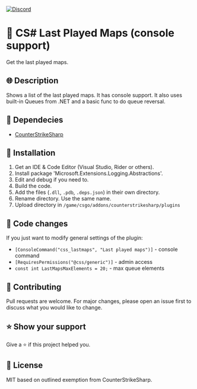 [![Discord](https://img.shields.io/discord/1323042994437357599?style=for-the-badge)](https://discord.com/invite/zsmUzthPXx)

# 📌 CS# Last Played Maps (console support)
Get the last played maps.

## 🌐 Description
Shows a list of the last played maps. It has console support. It also uses built-in Queues from .NET and a basic func to do queue reversal.

## 📗 Dependecies
- [CounterStrikeSharp](https://github.com/roflmuffin/CounterStrikeSharp)

## 📁 Installation
1. Get an IDE & Code Editor (Visual Studio, Rider or others).
2. Install package 'Microsoft.Extensions.Logging.Abstractions'.
3. Edit and debug if you need to.
4. Build the code.
5. Add the files (`.dll`, `.pdb`, `.deps.json`) in their own directory.
6. Rename directory. Use the same name.
7. Upload directory in `/game/csgo/addons/counterstrikesharp/plugins`

## 📄 Code changes
If you just want to modify general settings of the plugin:
- `[ConsoleCommand("css_lastmaps", "Last played maps")]` - console command
- `[RequiresPermissions("@css/generic")]` - admin access
- `const int LastMapsMaxElements = 20;` - max queue elements

## 🤝 Contributing
Pull requests are welcome. For major changes, please open an issue first to discuss what you would like to change.

## ⭐ Show your support
Give a ⭐ if this project helped you.

## 📝 License
MIT based on outlined exemption from CounterStrikeSharp.
